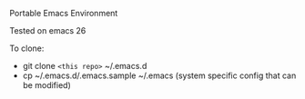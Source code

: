 Portable Emacs Environment

Tested on emacs 26

To clone:
- git clone `<this repo>` ~/.emacs.d
- cp ~/.emacs.d/.emacs.sample ~/.emacs (system specific config that can be modified)



